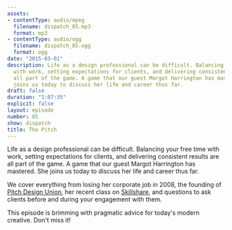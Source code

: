 ```yaml
---
assets:
- contentType: audio/mpeg
  filename: dispatch_85.mp3
  format: mp3
- contentType: audio/ogg
  filename: dispatch_85.ogg
  format: ogg
date: "2015-03-01"
description: Life as a design professional can be difficult. Balancing your free time
  with work, setting expectations for clients, and delivering consistent results are
  all part of the game. A game that our guest Margot Harrington has mastered. She
  joins us today to discuss her life and career thus far.
draft: false
duration: "1:07:35"
explicit: false
layout: episode
number: 85
show: dispatch
title: The Pitch
---
```

Life as a design professional can be difficult. Balancing your free time with work, setting expectations for clients, and delivering consistent results are all part of the game. A game that our guest Margot Harrington has mastered. She joins us today to discuss her life and career thus far.

We cover everything from losing her corporate job in 2008, the founding of [Pitch Design Union](http://pitchdesignunion.com), her recent class on [Skillshare](http://skl.sh/1GMmUAo), and questions to ask clients before and during your engagement with them.

This episode is brimming with pragmatic advice for today's modern creative. Don't miss it!